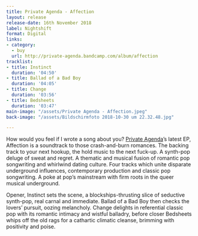 ```yaml
---
title: Private Agenda - Affection
layout: release
release-date: 16th November 2018
label: Nightshift
format: Digital
links:
- category:
  - buy
  url: http://private-agenda.bandcamp.com/album/affection
tracklist:
- title: Instinct
  duration: '04:50'
- title: Ballad of a Bad Boy
  duration: '04:05'
- title: Change
  duration: '03:56'
- title: Bedsheets
  duration: '03:47'
main-image: "/assets/Private Agenda - Affection.jpeg"
back-image: "/assets/Bildschirmfoto 2018-10-30 um 22.32.48.jpg"

---
```

How would you feel if I wrote a song about you? [Private Agenda](https://private-agenda.com)’s latest EP, Affection is a soundtrack to those crash-and-burn romances. The backing track to your next hookup, the hold music to the next fuck-up. A synth-pop deluge of sweat and regret. A thematic and musical fusion of romantic pop songwriting and whirlwind dating culture. Four tracks which unite disparate underground influences, contemporary production and classic pop songwriting. A poke at pop’s mainstream with firm roots in the queer musical underground.  

Opener, Instinct sets the scene, a blockships-thrusting slice of seductive synth-pop, real carnal and immediate.  Ballad of a Bad Boy then checks the lovers’ pursuit, oozing melancholy. Change delights in referential classic pop with its romantic intimacy and wistful balladry, before closer Bedsheets whips off the old rags for a cathartic climatic cleanse, brimming with positivity and poise. 